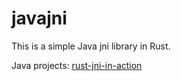 # javajni
This is a simple Java jni library in Rust.

Java projects:
[rust-jni-in-action](https://github.com/photowey/rust-jni-in-action)